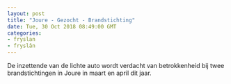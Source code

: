 ```yaml
---
layout: post
title: "Joure - Gezocht - Brandstichting"
date: Tue, 30 Oct 2018 08:49:00 GMT
categories: 
- fryslan 
- fryslân 
---
```


De inzettende van de lichte auto wordt verdacht van betrokkenheid bij twee brandstichtingen in Joure in maart en april dit jaar.
